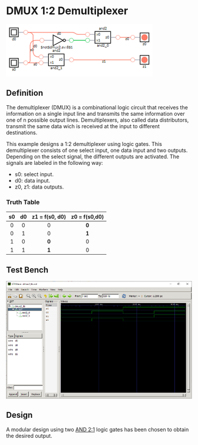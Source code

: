 # DMUX 1:2 Demultiplexer

![dmux2 synthesis](./synthesis.png "DMUX 1:2 Synthesis")

## Definition
The demultiplexer (DMUX) is a combinational logic circuit that receives the information on a single input line and transmits the same information over one of n possible output lines. Demultiplexers, also called data distributors, transmit the same data wich is received at the input to different destinations.

This example designs a 1:2 demultiplexer using logic gates. This demultiplexer consists of one select input, one data input and two outputs. Depending on the select signal, the different outputs are activated. The signals are labeled in the following way:
* s0: select input.
* d0: data input.
* z0, z1: data outputs.

### Truth Table
|s0 | d0 | z1 = f(s0, d0) | z0 = f(s0,d0)|
|:---:|:---:|:---:|:---:|
|0| 0| 0| **0**|
|0| 1| 0| **1**|
|1| 0| **0**| 0|
|1| 1| **1**| 0|

## Test Bench
![dmux2 tb](./dmux2_tb.png "DMUX 1:2 Test Bench")

## Design
A modular design using two [AND 2:1](../../../basic_logic_design/logic_gates/and2/README.md) logic gates has been chosen to obtain the desired output.